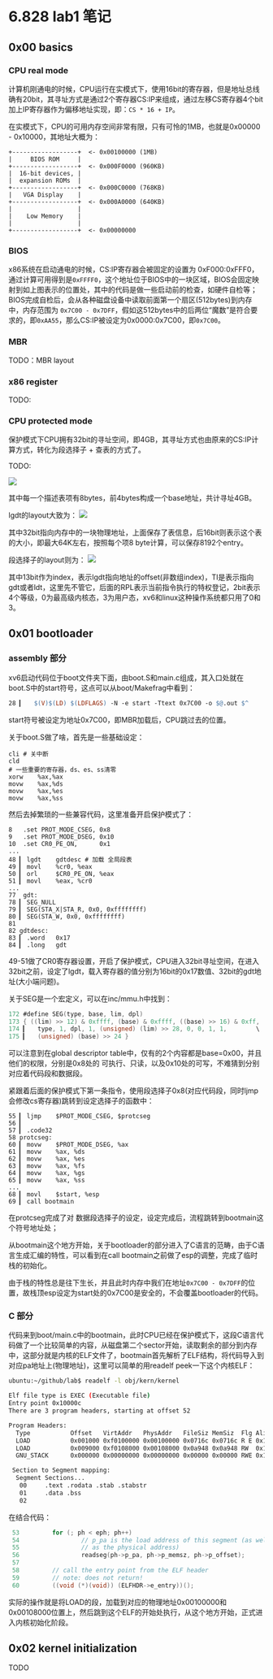 # 6.828 lab1 笔记

## 0x00 basics

### CPU real mode

计算机刚通电的时候，CPU运行在实模式下，使用16bit的寄存器，但是地址总线确有20bit，其寻址方式是通过2个寄存器CS:IP来组成，通过左移CS寄存器4个bit加上IP寄存器作为偏移地址实现，即：`CS * 16 + IP`。

在实模式下，CPU的可用内存空间非常有限，只有可怜的1MB，也就是0x00000 - 0x10000，其地址大概为：

```
+------------------+  <- 0x00100000 (1MB)
|     BIOS ROM     |
+------------------+  <- 0x000F0000 (960KB)
|  16-bit devices, |
|  expansion ROMs  |
+------------------+  <- 0x000C0000 (768KB)
|   VGA Display    |
+------------------+  <- 0x000A0000 (640KB)
|                  |
|    Low Memory    |
|                  |
+------------------+  <- 0x00000000
```

### BIOS

x86系统在启动通电的时候，CS:IP寄存器会被固定的设置为 0xF000:0xFFF0，通过计算可用得到是`0xFFFF0`，这个地址位于BIOS中的一块区域，BIOS会固定映射到如上图表示的位置处，其中的代码是做一些启动前的检查，如硬件自检等；
BIOS完成自检后，会从各种磁盘设备中读取前面第一个扇区(512bytes)到内存中，内存范围为 `0x7C00 - 0x7DFF`，假如这512bytes中的后两位“魔数”是符合要求的，即`0xAA55`，那么CS:IP被设定为0x0000:0x7C00，即`0x7C00`。

### MBR

TODO：MBR layout


### x86 register

TODO:

### CPU protected mode

保护模式下CPU拥有32bit的寻址空间，即4GB，其寻址方式也由原来的CS:IP计算方式，转化为段选择子 + 查表的方式了。

TODO:

![](./pic/protect_mode.png)

其中每一个描述表项有8bytes，前4bytes构成一个base地址，共计寻址4GB。

lgdt的layout大致为：
![](./pic/lgdt_layout.png)

其中32bit指向内存中的一块物理地址，上面保存了表信息，后16bit则表示这个表的大小，即最大64K左右，按照每个项8 byte计算，可以保存8192个entry。

段选择子的layout则为：
![](./pic/selector_layout.png)

其中13bit作为index，表示lgdt指向地址的offset(非数组index)，TI是表示指向gdt或者ldt，这里先不管它，后面的RPL表示当前指令执行的特权登记，2bit表示4个等级，0为最高级内核态，3为用户态，xv6和linux这种操作系统都只用了0和3。


## 0x01 bootloader

### assembly 部分

xv6启动代码位于boot文件夹下面，由boot.S和main.c组成，其入口处就在boot.S中的start符号，这点可以从boot/Makefrag中看到：

```makefile
28 ▎   $(V)$(LD) $(LDFLAGS) -N -e start -Ttext 0x7C00 -o $@.out $^
```

start符号被设定为地址0x7C00，即MBR加载后，CPU跳过去的位置。

关于boot.S做了啥，首先是一些基础设定：

```assembly
cli # 关中断
cld
# 一些重要的寄存器，ds、es、ss清零
xorw    %ax,%ax
movw    %ax,%ds
movw    %ax,%es
movw    %ax,%ss
```

然后去掉繁琐的一些兼容代码，这里准备开启保护模式了：

```assmebly
8   .set PROT_MODE_CSEG, 0x8
9   .set PROT_MODE_DSEG, 0x10
10  .set CR0_PE_ON,      0x1
...
48 ▎ lgdt    gdtdesc # 加载 全局段表
49 ▎ movl    %cr0, %eax 
50 ▎ orl     $CR0_PE_ON, %eax
51 ▎ movl    %eax, %cr0
...
77  gdt:
78 ▎ SEG_NULL
79 ▎ SEG(STA_X|STA_R, 0x0, 0xffffffff)
80 ▎ SEG(STA_W, 0x0, 0xffffffff)
81
82 gdtdesc:
83 ▎ .word   0x17
84 ▎ .long   gdt
```
49-51做了CR0寄存器设置，开启了保护模式，CPU进入32bit寻址空间，在进入32bit之前，设定了lgdt，载入寄存器的值分别为16bit的0x17数值、32bit的gdt地址(大小端问题)。

关于SEG是一个宏定义，可以在inc/mmu.h中找到：

```c
172 #define SEG(type, base, lim, dpl)
173 { ((lim) >> 12) & 0xffff, (base) & 0xffff, ((base) >> 16) & 0xff,   \
174 ▎   type, 1, dpl, 1, (unsigned) (lim) >> 28, 0, 0, 1, 1,        \
175 ▎   (unsigned) (base) >> 24 }
```

可以注意到在global descriptor table中，仅有的2个内容都是base=0x00，并且他们的权限，分别是0x8处的 可执行、只读，以及0x10处的可写，不难猜到分别对应着代码段和数据段。

紧跟着后面的保护模式下第一条指令，使用段选择子0x8(对应代码段，同时ljmp会修改cs寄存器)跳转到设定选择子的函数中：

```assembly
55 ▎ ljmp    $PROT_MODE_CSEG, $protcseg
56 ▎
57 ▎ .code32
58 protcseg:
60 ▎ movw    $PROT_MODE_DSEG, %ax
61 ▎ movw    %ax, %ds
62 ▎ movw    %ax, %es
63 ▎ movw    %ax, %fs
64 ▎ movw    %ax, %gs
65 ▎ movw    %ax, %ss
...
68 ▎ movl    $start, %esp
69 ▎ call bootmain
```
在protcseg完成了对 数据段选择子的设定，设定完成后，流程跳转到bootmain这个符号地址处；

从bootmain这个地方开始，关于bootloader的部分进入了C语言的范畴，由于C语言生成汇编的特性，可以看到在call bootmain之前做了esp的调整，完成了临时栈的初始化。

由于栈的特性总是往下生长，并且此时内存中我们在地址`0x7C00 - 0x7DFF`的位置，故栈顶esp设定为start处的0x7C00是安全的，不会覆盖bootloader的代码。

### C 部分

代码来到boot/main.c中的bootmain，此时CPU已经在保护模式下，这段C语言代码做了一个比较简单的内容，从磁盘第二个sector开始，读取剩余的部分到内存中，这部分就是内核的ELF文件了，bootmain首先解析了ELF结构，将代码导入到对应pa地址上(物理地址)，这里可以简单的用readelf peek一下这个内核ELF：

```bash
ubuntu:~/github/lab$ readelf -l obj/kern/kernel

Elf file type is EXEC (Executable file)
Entry point 0x10000c
There are 3 program headers, starting at offset 52

Program Headers:
  Type           Offset   VirtAddr   PhysAddr   FileSiz MemSiz  Flg Align
  LOAD           0x001000 0xf0100000 0x00100000 0x0716c 0x0716c R E 0x1000
  LOAD           0x009000 0xf0108000 0x00108000 0x0a948 0x0a948 RW  0x1000
  GNU_STACK      0x000000 0x00000000 0x00000000 0x00000 0x00000 RWE 0x10

 Section to Segment mapping:
  Segment Sections...
   00     .text .rodata .stab .stabstr
   01     .data .bss
   02
```

在结合代码：

```c
 53         for (; ph < eph; ph++)
 54                 // p_pa is the load address of this segment (as well
 55                 // as the physical address)
 56                 readseg(ph->p_pa, ph->p_memsz, ph->p_offset);
 57
 58         // call the entry point from the ELF header
 59         // note: does not return!
 60         ((void (*)(void)) (ELFHDR->e_entry))();
```
实际的操作就是将LOAD的段，加载到对应的物理地址0x00100000和0x00108000位置上，然后跳到这个ELF的开始处执行，从这个地方开始，正式进入内核初始化阶段。

## 0x02 kernel initialization

TODO
